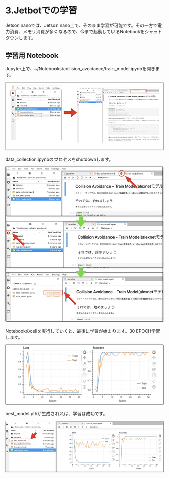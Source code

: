 # 3.Jetbotでの学習

Jetson nanoでは、Jetson nano上で、そのまま学習が可能です。その一方で電力消費、メモリ消費が多くなるので、今まで起動しているNotebookをシャットダウンします。

## 学習用 Notebook

Jupyter上で、~/Notebooks/collision_avoidance/train_model.ipynbを開きます。

![](./img/train001.jpg)

data_collection.ipynbのプロセスをshutdownします。

![](./img/train002.jpg)

Notebookのcellを実行していくと、最後に学習が始まります。30 EPOCH学習します。

![](./img/how002.jpg)

best_model.pthが生成されれば、学習は成功です。

![](./img/result001.jpg)
